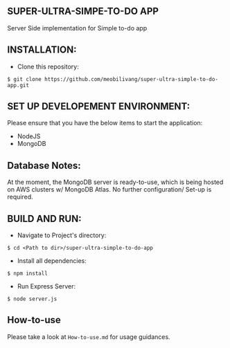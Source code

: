 ## SUPER-ULTRA-SIMPE-TO-DO APP
Server Side implementation for Simple to-do app

## INSTALLATION:
- Clone this repository:
 ```
$ git clone https://github.com/meobilivang/super-ultra-simple-to-do-app.git
 ```
## SET UP DEVELOPEMENT ENVIRONMENT:
Please ensure that you have the below items to start the application:
- NodeJS
- MongoDB

## Database Notes:
At the moment, the MongoDB server is ready-to-use, which is being hosted on AWS clusters w/ MongoDB Atlas. No further configuration/ Set-up is required. 

## BUILD AND RUN:
- Navigate to Project's directory:
```
$ cd <Path to dir>/super-ultra-simple-to-do-app
```

- Install all dependencies: 
```
$ npm install 
```

- Run Express Server:
```
$ node server.js
```

## How-to-use
Please take a look at `How-to-use.md` for usage guidances.
